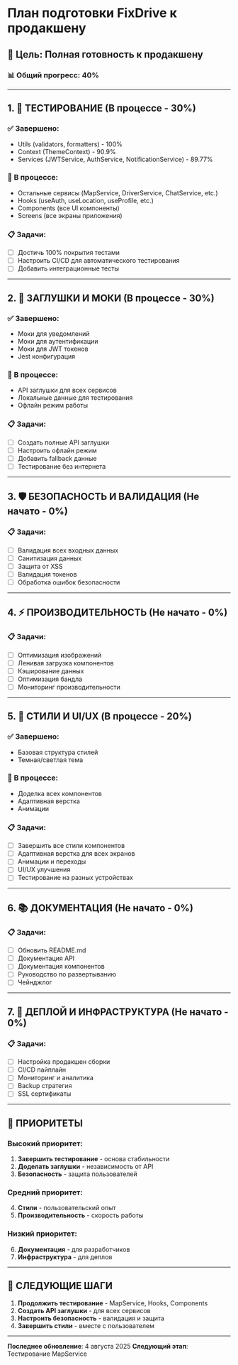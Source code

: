 # План подготовки FixDrive к продакшену

## 🎯 Цель: Полная готовность к продакшену

### 📊 Общий прогресс: 40%

---

## 1. 🧪 ТЕСТИРОВАНИЕ (В процессе - 30%)

### ✅ Завершено:
- Utils (validators, formatters) - 100%
- Context (ThemeContext) - 90.9%
- Services (JWTService, AuthService, NotificationService) - 89.77%

### 🔄 В процессе:
- Остальные сервисы (MapService, DriverService, ChatService, etc.)
- Hooks (useAuth, useLocation, useProfile, etc.)
- Components (все UI компоненты)
- Screens (все экраны приложения)

### 📋 Задачи:
- [ ] Достичь 100% покрытия тестами
- [ ] Настроить CI/CD для автоматического тестирования
- [ ] Добавить интеграционные тесты

---

## 2. 🔧 ЗАГЛУШКИ И МОКИ (В процессе - 30%)

### ✅ Завершено:
- Моки для уведомлений
- Моки для аутентификации
- Моки для JWT токенов
- Jest конфигурация

### 🔄 В процессе:
- API заглушки для всех сервисов
- Локальные данные для тестирования
- Офлайн режим работы

### 📋 Задачи:
- [ ] Создать полные API заглушки
- [ ] Настроить офлайн режим
- [ ] Добавить fallback данные
- [ ] Тестирование без интернета

---

## 3. 🛡️ БЕЗОПАСНОСТЬ И ВАЛИДАЦИЯ (Не начато - 0%)

### 📋 Задачи:
- [ ] Валидация всех входных данных
- [ ] Санитизация данных
- [ ] Защита от XSS
- [ ] Валидация токенов
- [ ] Обработка ошибок безопасности

---

## 4. ⚡ ПРОИЗВОДИТЕЛЬНОСТЬ (Не начато - 0%)

### 📋 Задачи:
- [ ] Оптимизация изображений
- [ ] Ленивая загрузка компонентов
- [ ] Кэширование данных
- [ ] Оптимизация бандла
- [ ] Мониторинг производительности

---

## 5. 📱 СТИЛИ И UI/UX (В процессе - 20%)

### ✅ Завершено:
- Базовая структура стилей
- Темная/светлая тема

### 🔄 В процессе:
- Доделка всех компонентов
- Адаптивная верстка
- Анимации

### 📋 Задачи:
- [ ] Завершить все стили компонентов
- [ ] Адаптивная верстка для всех экранов
- [ ] Анимации и переходы
- [ ] UI/UX улучшения
- [ ] Тестирование на разных устройствах

---

## 6. 📚 ДОКУМЕНТАЦИЯ (Не начато - 0%)

### 📋 Задачи:
- [ ] Обновить README.md
- [ ] Документация API
- [ ] Документация компонентов
- [ ] Руководство по развертыванию
- [ ] Чейнджлог

---

## 7. 🚀 ДЕПЛОЙ И ИНФРАСТРУКТУРА (Не начато - 0%)

### 📋 Задачи:
- [ ] Настройка продакшен сборки
- [ ] CI/CD пайплайн
- [ ] Мониторинг и аналитика
- [ ] Backup стратегия
- [ ] SSL сертификаты

---

## 📅 ПРИОРИТЕТЫ

### Высокий приоритет:
1. **Завершить тестирование** - основа стабильности
2. **Доделать заглушки** - независимость от API
3. **Безопасность** - защита пользователей

### Средний приоритет:
4. **Стили** - пользовательский опыт
5. **Производительность** - скорость работы

### Низкий приоритет:
6. **Документация** - для разработчиков
7. **Инфраструктура** - для деплоя

---

## 🎯 СЛЕДУЮЩИЕ ШАГИ

1. **Продолжить тестирование** - MapService, Hooks, Components
2. **Создать API заглушки** - для всех сервисов
3. **Настроить безопасность** - валидация и защита
4. **Завершить стили** - вместе с пользователем

---

**Последнее обновление**: 4 августа 2025
**Следующий этап**: Тестирование MapService 